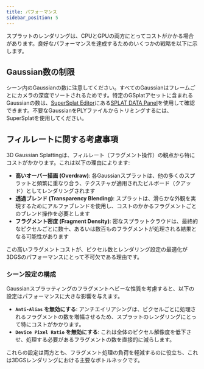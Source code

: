 ```yaml
---
title: パフォーマンス
sidebar_position: 5
---
```


スプラットのレンダリングは、CPUとGPUの両方にとってコストがかかる場合があります。良好なパフォーマンスを達成するためのいくつかの戦略を以下に示します。

## Gaussian数の制限

シーン内のGaussianの数に注意してください。すべてのGaussianはフレームごとにカメラの深度でソートされるためです。特定のGSplatアセットに含まれるGaussianの数は、[SuperSplat Editor](https://superspl.at/editor)にある[SPLAT DATA Panel](https://github.com/playcanvas/supersplat/wiki/Inspecting-Splat-Data)を使用して確認できます。不要なGaussianをPLYファイルからトリミングするには、SuperSplatを使用してください。

## フィルレートに関する考慮事項

3D Gaussian Splattingは、フィルレート（フラグメント操作）の観点から特にコストがかかります。これは以下の理由によります:

- **高いオーバー描画 (Overdraw)**: 各Gaussianスプラットは、他の多くのスプラットと頻繁に重なり合う、テクスチャが適用されたビルボード（クアッド）としてレンダリングされます
- **透過ブレンド (Transparency Blending)**: スプラットは、滑らかな外観を実現するためにアルファブレンドを使用し、コストのかかるフラグメントごとのブレンド操作を必要とします
- **フラグメント密度 (Fragment Density)**: 密なスプラットクラウドは、最終的なピクセルごとに数十、あるいは数百ものフラグメントが処理される結果となる可能性があります

この高いフラグメントコストが、ピクセル数とレンダリング設定の最適化が3DGSのパフォーマンスにとって不可欠である理由です。

### シーン設定の構成

Gaussianスプラッティングのフラグメントヘビーな性質を考慮すると、以下の設定はパフォーマンスに大きな影響を与えます。

- **`Anti-Alias` を無効にする**: アンチエイリアシングは、ピクセルごとに処理されるフラグメントの数を増幅させるため、スプラットのレンダリングにとって特にコストがかかります。
- **`Device Pixel Ratio` を無効にする**: これは全体のピクセル解像度を低下させ、処理する必要があるフラグメントの数を直接的に減らします。

これらの設定は両方とも、フラグメント処理の負荷を軽減するのに役立ち、これは3DGSレンダリングにおける主要なボトルネックです。
